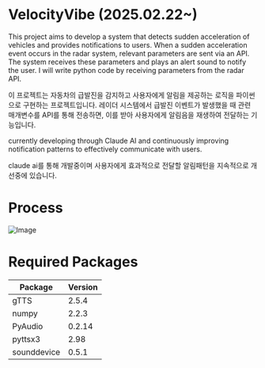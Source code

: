 # VelocityVibe (2025.02.22~)

This project aims to develop a system that detects sudden acceleration of vehicles and provides notifications to users. 
When a sudden acceleration event occurs in the radar system, relevant parameters are sent via an API. 
The system receives these parameters and plays an alert sound to notify the user. I will write python code by receiving parameters from the radar API.

이 프로젝트는 자동차의 급발진을 감지하고 사용자에게 알림을 제공하는 로직을 파이썬으로 구현하는 프로젝트입니다.
레이더 시스템에서 급발진 이벤트가 발생했을 때 관련 매개변수를 API를 통해 전송하면, 이를 받아 사용자에게 알림음을 재생하여 전달하는 기능입니다.

currently developing through Claude AI and continuously improving notification patterns to effectively communicate with users.

claude ai를 통해 개발중이며 사용자에게 효과적으로 전달할 알림패턴을 지속적으로 개선중에 있습니다.

# Process

![Image](https://github.com/user-attachments/assets/2844f1f2-9917-4cec-aeb9-4c5f283587d0)

# Required Packages

| Package     | Version |
| ----------- | ------- |
| gTTS        | 2.5.4   |
| numpy       | 2.2.3   |
| PyAudio     | 0.2.14  |
| pyttsx3     | 2.98    |
| sounddevice | 0.5.1   |

